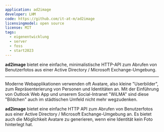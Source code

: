 ```yaml
---
application: ad2image
developer: LHM
code: https://github.com/it-at-m/ad2image
licensingmodel: open source
license: MIT
tags:
  - eigenentwicklung
  - server
  - foss
  - start2023
---
```


**ad2image** bietet eine einfache, minimalistische HTTP-API zum Abrufen von Benutzerfotos aus einer Active Directory / Microsoft Exchange-Umgebung.

---

Moderne Webapplikationen verwenden oft Avatare, also kleine "Userbilder", zum Repräsenterierung von Personen und Identitäten an.
Mit der Einführung von Outlook Web App und unserem Social-Intranet "WiLMA" sind diese "Bildchen" auch im städtischen Umfeld nicht mehr wegzudenken.

**ad2image** bietet eine einfache HTTP API zum Abrufen von Benutzerfotos aus einer Active Directory / Microsoft Exchange-Umgebung an.
Es bietet auch die Möglichkeit Avatare zu generieren, wenn eine Identität kein Foto hinterlegt hat.
